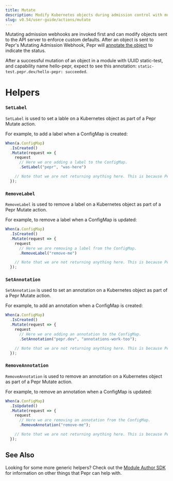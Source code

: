 ```yaml
---
title: Mutate
description: Modify Kubernetes objects during admission control with mutating webhooks
slug: v0.54/user-guide/actions/mutate
---
```


Mutating admission webhooks are invoked first and can modify objects sent to the API server to enforce custom defaults. After an object is sent to Pepr's Mutating Admission Webhook, Pepr will [annotate the object](https://github.com/defenseunicorns/pepr/blob/f01f5eeda16c13ecd0d51b26b8a16ed7e4c1b080/src/lib/mutate-processor.ts#l64) to indicate the status.

After a successful mutation of an object in a module with UUID static-test, and capability name hello-pepr, expect to see this annotation: `static-test.pepr.dev/hello-pepr: succeeded`.

# Helpers

### `SetLabel`

`SetLabel` is used to set a lable on a Kubernetes object as part of a Pepr Mutate action.

For example, to add a label when a ConfigMap is created:

```typescript
When(a.ConfigMap)
  .IsCreated()
  .Mutate(request => {
    request
      // Here we are adding a label to the ConfigMap.
      .SetLabel("pepr", "was-here")

    // Note that we are not returning anything here. This is because Pepr is tracking the changes in each action automatically.
  });
```

### `RemoveLabel`

`RemoveLabel` is used to remove a label on a Kubernetes object as part of a Pepr Mutate action.

For example, to remove a label when a ConfigMap is updated:

```typescript
When(a.ConfigMap)
  .IsCreated()
  .Mutate(request => {
    request
      // Here we are removing a label from the ConfigMap.
      .RemoveLabel("remove-me")

    // Note that we are not returning anything here. This is because Pepr is tracking the changes in each action automatically.
  });
```

### `SetAnnotation`

`SetAnnotation` is used to set an annotation on a Kubernetes object as part of a Pepr Mutate action.

For example, to add an annotation when a ConfigMap is created:

```typescript
When(a.ConfigMap)
  .IsCreated()
  .Mutate(request => {
    request
      // Here we are adding an annotation to the ConfigMap.
      .SetAnnotation("pepr.dev", "annotations-work-too");

    // Note that we are not returning anything here. This is because Pepr is tracking the changes in each action automatically.
  });
```

### `RemoveAnnotation`

`RemoveAnnotation` is used to remove an annotation on a Kubernetes object as part of a Pepr Mutate action.

For example, to remove an annotation when a ConfigMap is updated:

```typescript
When(a.ConfigMap)
  .IsUpdated()
  .Mutate(request => {
    request
      // Here we are removing an annotation from the ConfigMap.
      .RemoveAnnotation("remove-me");

    // Note that we are not returning anything here. This is because Pepr is tracking the changes in each action automatically.
  });
```

## See Also

Looking for some more generic helpers? Check out the [Module Author SDK](../../sdk/) for information on other things that Pepr can help with.
